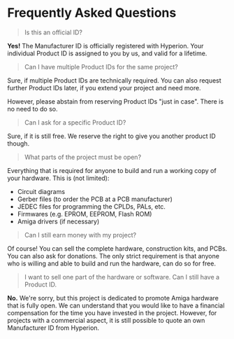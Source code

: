 # Frequently Asked Questions

> Is this an official ID?

**Yes!** The Manufacturer ID is officially registered with Hyperion. Your individual Product ID is assigned to you by us, and valid for a lifetime.

> Can I have multiple Product IDs for the same project?

Sure, if multiple Product IDs are technically required. You can also request further Product IDs later, if you extend your project and need more.

However, please abstain from reserving Product IDs "just in case". There is no need to do so.

> Can I ask for a specific Product ID?

Sure, if it is still free. We reserve the right to give you another product ID though.

> What parts of the project must be open?

Everything that is required for anyone to build and run a working copy of your hardware. This is (not limited):

* Circuit diagrams
* Gerber files (to order the PCB at a PCB manufacturer)
* JEDEC files for programming the CPLDs, PALs, etc.
* Firmwares (e.g. EPROM, EEPROM, Flash ROM)
* Amiga drivers (if necessary)

> Can I still earn money with my project?

Of course! You can sell the complete hardware, construction kits, and PCBs. You can also ask for donations. The only strict requirement is that anyone who is willing and able to build and run the hardware, can do so for free.

> I want to sell one part of the hardware or software. Can I still have a Product ID.

**No.** We're sorry, but this project is dedicated to promote Amiga hardware that is fully open. We can understand that you would like to have a financial compensation for the time you have invested in the project. However, for projects with a commercial aspect, it is still possible to quote an own Manufacturer ID from Hyperion.

